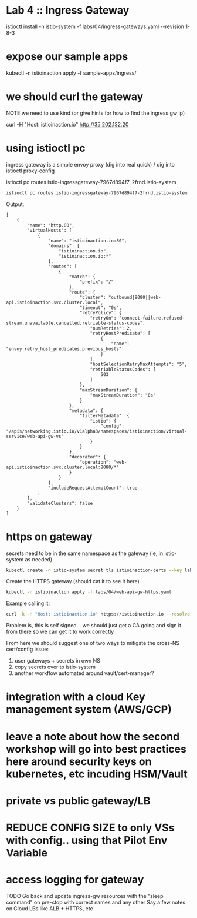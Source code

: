# Lab 4 :: Ingress Gateway

istioctl install -n istio-system -f labs/04/ingress-gateways.yaml --revision 1-8-3

# expose our sample apps
kubectl -n istioinaction apply -f sample-apps/ingress/

# we should curl the gateway
NOTE we need to use kind (or give hints for how to find the ingress gw ip)

curl -H "Host: istioinaction.io" http://35.202.132.20

# using istioctl pc
ingress gateway is a simple envoy proxy (dig into real quick) / dig into istioctl proxy-config

istioctl pc routes istio-ingressgateway-7967d894f7-2frnd.istio-system 

```bash
istioctl pc routes istio-ingressgateway-7967d894f7-2frnd.istio-system --name http.80 -o json
```

Output: 
```
[
    {
        "name": "http.80",
        "virtualHosts": [
            {
                "name": "istioinaction.io:80",
                "domains": [
                    "istioinaction.io",
                    "istioinaction.io:*"
                ],
                "routes": [
                    {
                        "match": {
                            "prefix": "/"
                        },
                        "route": {
                            "cluster": "outbound|8080||web-api.istioinaction.svc.cluster.local",
                            "timeout": "0s",
                            "retryPolicy": {
                                "retryOn": "connect-failure,refused-stream,unavailable,cancelled,retriable-status-codes",
                                "numRetries": 2,
                                "retryHostPredicate": [
                                    {
                                        "name": "envoy.retry_host_predicates.previous_hosts"
                                    }
                                ],
                                "hostSelectionRetryMaxAttempts": "5",
                                "retriableStatusCodes": [
                                    503
                                ]
                            },
                            "maxStreamDuration": {
                                "maxStreamDuration": "0s"
                            }
                        },
                        "metadata": {
                            "filterMetadata": {
                                "istio": {
                                    "config": "/apis/networking.istio.io/v1alpha3/namespaces/istioinaction/virtual-service/web-api-gw-vs"
                                }
                            }
                        },
                        "decorator": {
                            "operation": "web-api.istioinaction.svc.cluster.local:8080/*"
                        }
                    }
                ],
                "includeRequestAttemptCount": true
            }
        ],
        "validateClusters": false
    }
]
```

# https on gateway 
secrets need to be in the same namespace as the gateway (ie, in istio-system as needed)

```bash
kubectl create -n istio-system secret tls istioinaction-certs --key labs/04/certs/istioinaction.io.key --cert labs/04/certs/istioinaction.io.crt
```

Create the HTTPS gateway
(should cat it to see it here)

```bash
kubectl -n istioinaction apply -f labs/04/web-api-gw-https.yaml
```

Example calling it:

```bash
curl -k -H "Host: istioinaction.io" https://istioinaction.io --resolve istioinaction.io:443:35.202.132.20
```

Problem is, this is self signed... we should just get a CA going and sign it from there so we can get it to work correctly


From here we should suggest one of two ways to mitigate the cross-NS cert/config issue:

1) user gateways + secrets in own NS
2) copy secrets over to istio-system
3) another workflow automated around vault/cert-manager?


# integration with a cloud Key management system (AWS/GCP)

# leave a note about how the second workshop will go into best practices here around security keys on kubernetes, etc incuding HSM/Vault



# private vs public gateway/LB 

# REDUCE CONFIG SIZE to only VSs with config.. using that Pilot Env Variable

# access logging for gateway

TODO
Go back and update ingress-gw resources with the "sleep command" on pre-stop with correct names and any other 
Say a few notes on Cloud LBs like ALB + HTTPS, etc

 


